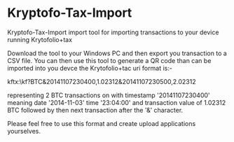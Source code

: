 Kryptofo-Tax-Import
===================

Kryptofo-Tax-Import import tool for importing transactions to your device running Krytofolio+tax

Download the tool to your Windows PC and then export you transaction to a CSV file.
You can then use this tool to generate a QR code than can be imported into you devce the Krytofolio+tac uri format is:-

kftx:\\kf?BTC&20141107230400,1.02312&20141107230500,2.02312

representing 2 BTC transactions on with timestamp '20141107230400' meaning date '2014-11-03' time '23:04:00' and
transaction value of 1.02312 BTC followed by then next transaction after the '&' character.

Please feel free to use this format and create upload applications yourselves.
